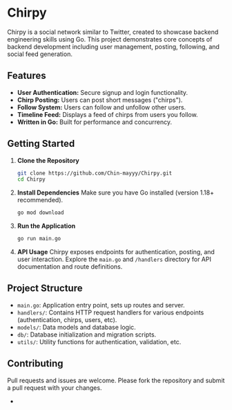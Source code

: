 # Chirpy

Chirpy is a social network similar to Twitter, created to showcase backend engineering skills using Go. This project demonstrates core concepts of backend development including user management, posting, following, and social feed generation.

## Features

- **User Authentication:** Secure signup and login functionality.
- **Chirp Posting:** Users can post short messages ("chirps").
- **Follow System:** Users can follow and unfollow other users.
- **Timeline Feed:** Displays a feed of chirps from users you follow.
- **Written in Go:** Built for performance and concurrency.

## Getting Started

1. **Clone the Repository**
   ```bash
   git clone https://github.com/Chin-mayyy/Chirpy.git
   cd Chirpy
   ```

2. **Install Dependencies**
   Make sure you have Go installed (version 1.18+ recommended).

   ```bash
   go mod download
   ```

3. **Run the Application**
   ```bash
   go run main.go
   ```

4. **API Usage**
   Chirpy exposes endpoints for authentication, posting, and user interaction. Explore the `main.go` and `/handlers` directory for API documentation and route definitions.

## Project Structure

- `main.go`: Application entry point, sets up routes and server.
- `handlers/`: Contains HTTP request handlers for various endpoints (authentication, chirps, users, etc).
- `models/`: Data models and database logic.
- `db/`: Database initialization and migration scripts.
- `utils/`: Utility functions for authentication, validation, etc.

## Contributing

Pull requests and issues are welcome. Please fork the repository and submit a pull request with your changes.

*
